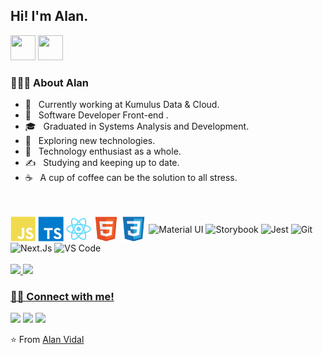 <h2> Hi! I'm Alan. <!--<img src="https://github.com/souvikguria98/souvikguria98/blob/master/Hi.gif" width="25">--></h2>

<div style="display: inline_block"><img src="https://cdn.countryflags.com/thumbs/brazil/flag-round-250.png" width="40" height="40">  <img src="https://cdn.countryflags.com/thumbs/united-states-of-america/flag-round-250.png" width="40" height="40"></div>
 

<h3> 👨🏻‍💻 About Alan </h3>

- 🔭 &nbsp; Currently working at Kumulus Data & Cloud.
- 💼 &nbsp; Software Developer Front-end .
- 🎓 &nbsp; Graduated in Systems Analysis and Development.
- 🤔 &nbsp; Exploring new technologies.
- 🌱 &nbsp; Technology enthusiast as a whole.
- ✍️ &nbsp; Studying and keeping up to date.
- ☕ &nbsp; A cup of coffee can be the solution to all stress. 

<!--<h3>🛠 Skills</h3>

- 💻 &nbsp; JavaScript | Node.Js | Typescript 
- 🌐 &nbsp; HTML5 | CSS3 | React.js | Ant Design | Material UI
- 🛢 &nbsp; MySql | MongoDB
- 🔧 &nbsp; Visual Studio Code | Git
-->
<br>

<div style="display: inline_block"><br>
  <img align="center" alt="Javascript" height="8%" width="8%" src="https://raw.githubusercontent.com/devicons/devicon/master/icons/javascript/javascript-plain.svg"/>
  <img align="center" alt="Tipescript"height="8%" width="8%" src="https://raw.githubusercontent.com/devicons/devicon/master/icons/typescript/typescript-plain.svg"/>
  <img align="center" alt="React.Js" height="8%" width="8%" src="https://raw.githubusercontent.com/devicons/devicon/master/icons/react/react-original.svg"/>
  <img align="center" alt="HTML5" height="8%" width="8%" src="https://raw.githubusercontent.com/devicons/devicon/master/icons/html5/html5-original.svg"/>
  <img align="center" alt="CSS" height="8%" width="8%" src="https://raw.githubusercontent.com/devicons/devicon/master/icons/css3/css3-original.svg"/>
  <img align="center" alt="Material UI" height="8%" width="8%" src="https://cdn.jsdelivr.net/gh/devicons/devicon/icons/materialui/materialui-original.svg"/>
  <img align="center" alt="Storybook" height="8%" width="8%"  src="https://cdn.jsdelivr.net/gh/devicons/devicon/icons/storybook/storybook-original.svg"/>
  <img align="center" alt="Jest" height="8%" width="8%" src="https://cdn.jsdelivr.net/gh/devicons/devicon/icons/jest/jest-plain.svg"/>
  <img align="center" alt="Git" height="8%" width="8%" src="https://cdn.jsdelivr.net/gh/devicons/devicon/icons/git/git-plain-wordmark.svg"/>
  <img align="center" alt="Next.Js"height="8%" width="8%" src="https://user-images.githubusercontent.com/54403875/149670229-e9bc8045-1323-408c-804b-022996d12cc8.png"/>
  <img align="center" alt="VS Code" height="8%" width="8%" src="https://cdn.jsdelivr.net/gh/devicons/devicon/icons/vscode/vscode-original.svg"/>
</div>
<br>

<div>
  <a href="https://github.com/AlanVidalll">
  <img height="180em"  src="https://github-readme-stats.vercel.app/api?username=AlanVidalll&show_icons=true&theme=midnight-purple&include_all_commits=true&count_private=true"/>
  <img height="180em"  src="https://github-readme-stats.vercel.app/api/top-langs/?username=AlanVidalll&layout=compact&langs_count=7&theme=midnight-purple"/>
</div>
 
 

<!--<img align="center" src="https://github-readme-stats.vercel.app/api?username=AlanVidalll&include_all_commits=true&count_private=true&show_icons=true&line_height=20&title_color=7A7ADB&icon_color=2234AE&text_color=D3D3D3&bg_color=0,000000,130F40" alt="AlanVidalll Github Stats"/>

[![Top Langs](https://github-readme-stats.vercel.app/api/top-langs/?username=AlanVidalll&layout=compact&text_color=daf7dc&bg_color=151515)](https://github.com/devSouvik/github-readme-stats)-->


<h3> 🤝🏻 Connect with me! </h3>

<div> 
  <a href="https://www.instagram.com/alan_vidalll/" target="_blank"><img src="https://img.shields.io/badge/-Instagram-%23E4405F?style=for-the-badge&logo=instagram&logoColor=white" target="_blank"></a>
  <a href = "mailto:alanfonseca7812@gmail.com"><img src="https://img.shields.io/badge/Gmail-D14836?style=for-the-badge&logo=gmail&logoColor=white" target="_blank"></a>
  <a href="https://www.linkedin.com/in/alanvidalll/" target="_blank"><img src="https://img.shields.io/badge/-LinkedIn-%230077B5?style=for-the-badge&logo=linkedin&logoColor=white" target="_blank"></a>
 
 
 <!--<a href="https://www.facebook.com/alanvidalll" target="_blank"><img src="https://img.shields.io/badge/Facebook-1877F2?style=for-the-badge&logo=facebook&logoColor=white" target="_blank"></a>-->
</div>

<!--<p align="center">
&nbsp; <a href="https://www.facebook.com/alanvidalll/" target="_blank" rel="noopener noreferrer"><img src="https://img.icons8.com/plasticine/100/000000/facebook.png" width="50" /></a>  
&nbsp; <a href="https://www.instagram.com/alan_vidalll/" target="_blank" rel="noopener noreferrer"><img src="https://img.icons8.com/plasticine/100/000000/instagram-new.png" width="50" /></a>  
&nbsp; <a href="https://www.linkedin.com/in/alanvidalll/" target="_blank" rel="noopener noreferrer"><img src="https://img.icons8.com/plasticine/100/000000/linkedin.png" width="50" /></a>
&nbsp; <a href="mailto:alanfonseca7812@gmail.com" target="_blank" rel="noopener noreferrer"><img src="https://img.icons8.com/plasticine/100/000000/gmail.png"  width="50" /></a>
</p>-->

⭐️ From [Alan Vidal](https://github.com/AlanVidalll)
 <!---
 https://github.com/anuraghazra/github-readme-stats  link theme stats
-->
 
